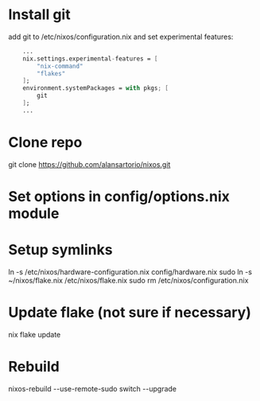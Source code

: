 # Install git

add git to /etc/nixos/configuration.nix and set experimental features:

```nix
    ...
    nix.settings.experimental-features = [
        "nix-command"
        "flakes"
    ];
    environment.systemPackages = with pkgs; [
        git
    ];
    ...
```


# Clone repo

git clone https://github.com/alansartorio/nixos.git

# Set options in config/options.nix module

# Setup symlinks

ln -s /etc/nixos/hardware-configuration.nix config/hardware.nix
sudo ln -s ~/nixos/flake.nix /etc/nixos/flake.nix
sudo rm /etc/nixos/configuration.nix

# Update flake (not sure if necessary)

nix flake update

# Rebuild

nixos-rebuild --use-remote-sudo switch --upgrade

